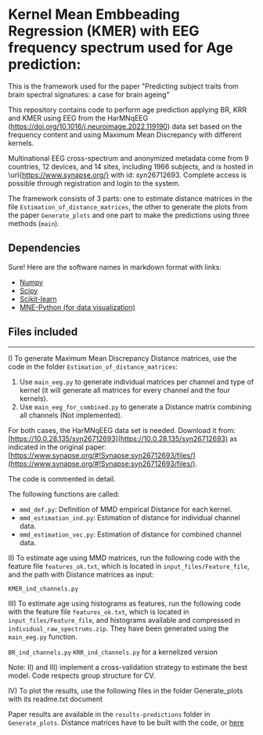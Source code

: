 
# Kernel Mean Embbeading Regression (KMER) with EEG frequency spectrum used for Age prediction:

This is the framework used for the paper "Predicting subject traits from brain spectral signatures: a case for brain ageing"

This repository contains code to perform age prediction applying BR, KRR and KMER using EEG from the HarMNqEEG (https://doi.org/10.1016/j.neuroimage.2022.119190) data set based on the frequency content and using  Maximum Mean Discrepancy with different kernels.

Multinational EEG cross-spectrum and anonymized metadata come from 9 countries, 12 devices, and 14 sites, including 1966 subjects, and is hosted in \url{https://www.synapse.org/} with id: $syn26712693$. Complete access is possible through registration and login to the system.

The framework consists of 3 parts: one to estimate distance matrices in the file `Estimation_of_distance_matrices`, the other to generate the plots from the paper `Generate_plots` and one part to make the predictions using  three methods (`main`).

## Dependencies
Sure! Here are the software names in markdown format with links:

- [Numpy](https://numpy.org/)
- [Scipy](https://www.scipy.org/)
- [Scikit-learn](https://scikit-learn.org/)
- [MNE-Python (for data visualization)](https://mne.tools/stable/index.html)
## Files included

----------------------------------------------
I) To generate Maximum Mean Discrepancy Distance matrices, use the code in the folder `Estimation_of_distance_matrices`:

1. Use `main_eeg.py` to generate individual matrices per channel and type of kernel (it will generate all matrices for every channel and the four kernels).
2. Use `main_eeg_for_combined.py` to generate a Distance matrix combining all channels (Not implemented).

For both cases, the HarMNqEEG data set is needed. Download it from: [https://10.0.28.135/syn26712693](https://10.0.28.135/syn26712693) as indicated in the original paper: [https://www.synapse.org/#!Synapse:syn26712693/files/](https://www.synapse.org/#!Synapse:syn26712693/files/).

The code is commented in detail.

The following functions are called:
- `mmd_def.py`: Definition of MMD empirical Distance for each kernel.
- `mmd_estimation_ind.py`: Estimation of distance for individual channel data.
- `mmd_estimation_vec.py`: Estimation of distance for combined channel data.

II) To estimate age using MMD matrices, run the following code with the feature file `features_ok.txt`, which is located in `input_files/Feature_file`, and the path with Distance matrices as input:

`KMER_ind_channels.py`

III) To estimate age using histograms as features, run the following code with the feature file `features_ok.txt`, which is located in `input_files/Feature_file`, and histograms available and compressed in `individual_raw_spectrums.zip`. They have been generated using the `main_eeg.py` function.

`BR_ind_channels.py`
`KRR_ind_channels.py` for a kernelized version

Note: II) and III) implement a cross-validation strategy to estimate the best model. Code respects group structure for CV.

IV) To plot the results, use the following files in the folder Generate_plots with its readme.txt document

Paper results are available in the `results-predictions` folder in `Generate_plots`. Distance matrices have to be built with the code, or [here](https://www.dropbox.com/scl/fi/x30yptc9vro7501g3etek/kernel_gauss.zip?rlkey=ozdi0suezldi95reek5nunsxz&dl=0)


